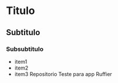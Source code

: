 # Titulo
## Subtitulo
### Subsubtitulo

- item1
- item2
- item3
Repositorio Teste para app Ruffier

